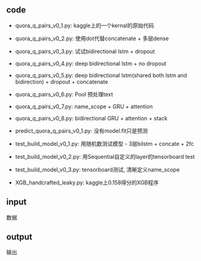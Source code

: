 ## code
- quora_q_pairs_v0_1.py: kaggle上的一个kernal的原始代码
- quora_q_pairs_v0_2.py: 使用dot代替concatenate + 多层dense
- quora_q_pairs_v0_3.py: 试试bidirectional lstm + dropout
- quora_q_pairs_v0_4.py: deep bidirectional lstm + no dropout
- quora_q_pairs_v0_5.py: deep bidirectional lstm(shared both lstm and bidirection) + dropout + concatenate
- quora_q_pairs_v0_6.py: Pool 预处理text
- quora_q_pairs_v0_7.py: name_scope + GRU + attention
- quora_q_pairs_v0_8.py: bidirectional GRU + attention + stack

- predict_quora_q_pairs_v0_1.py: 没有model.fit只是预测

- test_build_model_v0_1.py: 用随机数测试模型 - 3层bilstm + concate + 2fc
- test_build_model_v0_2.py: 用Sequential自定义的layer的tensorboard test
- test_build_model_v0_3.py: tensorboard测试, 清晰定义name_scope

- XGB_handcrafted_leaky.py: kaggle上0.158得分的XGB程序

## input
数据

## output
输出
